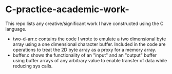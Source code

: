 # C-practice-academic-work-
This repo lists any creative/significant work I have constructed using the C language.
- two-d-arr.c contains the code I wrote to emulate a two dimensional byte array using a one dimensional character buffer. Included in the code are operations to treat the 2D byte array as a proxy for a memory array.
- buffer.c shows the functionality of an "input" and an "output" buffer using buffer arrays of any arbitrary value to enable transfer of data while reducing sys calls.

